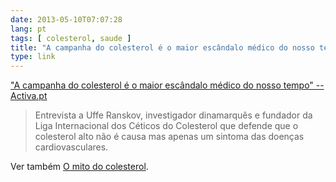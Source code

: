 ```yaml
---
date: 2013-05-10T07:07:28
lang: pt
tags: [ colesterol, saude ]
title: "A campanha do colesterol é o maior escândalo médico do nosso tempo"
type: link
---
```


["A campanha do colesterol é o maior escândalo médico do nosso tempo" -- Activa.pt](http://activa.sapo.pt/belezaesaude/saude/2013/05/03/a-campanha-do-colesterol-e-o-maior-escandalo-medico-do-nosso-tempo#ixzz2Smoz0E00)

> Entrevista a Uffe Ranskov, investigador dinamarquês e fundador da Liga
> Internacional dos Céticos do Colesterol que defende que o colesterol
> alto não é causa mas apenas um sintoma das doenças cardiovasculares.

Ver também [O mito do colesterol](http://activa.sapo.pt/belezaesaude/saude/2013/05/03/o-mito-do-colesterol).

